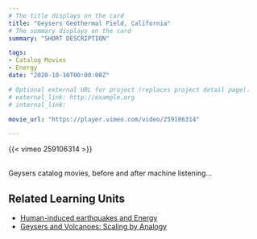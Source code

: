```yaml
---
# The title displays on the card
title: "Geysers Geothermal Field, California"
# The summary displays on the card
summary: "SHORT DESCRIPTION"

tags:
- Catalog Movies
- Energy
date: "2020-10-10T00:00:00Z"

# Optional external URL for project (replaces project detail page).
# external_link: http://example.org
# internal_link:

movie_url: "https://player.vimeo.com/video/259106314"

---
```


{{< vimeo 259106314 >}}

\
Geysers catalog movies, before and after machine listening...

## Related Learning Units
* [Human-induced earthquakes and Energy](../../learningunits/4_humaninducedeqs/)
* [Geysers and Volcanoes: Scaling by Analogy](../../learningunits/5_geysers/)
